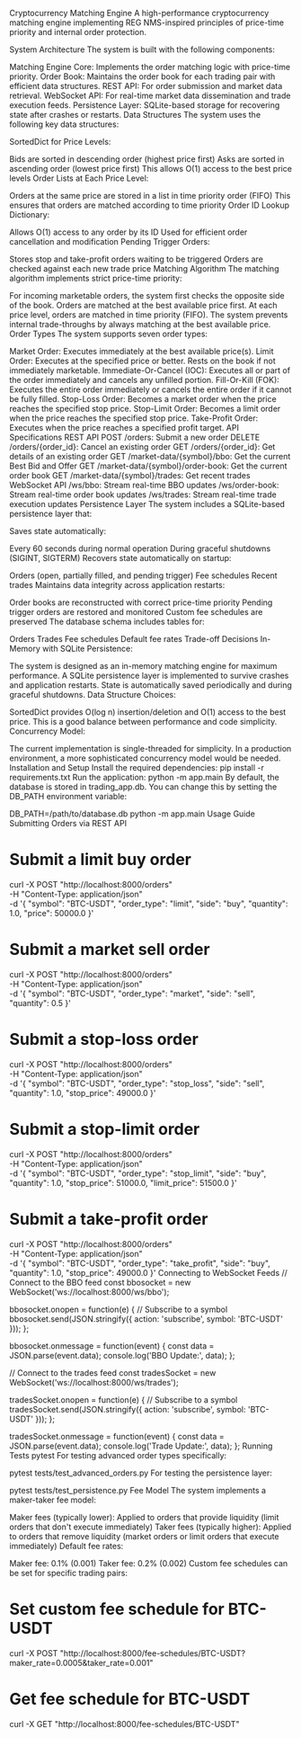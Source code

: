 Cryptocurrency Matching Engine
A high-performance cryptocurrency matching engine implementing REG NMS-inspired principles of price-time priority and internal order protection.

System Architecture
The system is built with the following components:

Matching Engine Core: Implements the order matching logic with price-time priority.
Order Book: Maintains the order book for each trading pair with efficient data structures.
REST API: For order submission and market data retrieval.
WebSocket API: For real-time market data dissemination and trade execution feeds.
Persistence Layer: SQLite-based storage for recovering state after crashes or restarts.
Data Structures
The system uses the following key data structures:

SortedDict for Price Levels:

Bids are sorted in descending order (highest price first)
Asks are sorted in ascending order (lowest price first)
This allows O(1) access to the best price levels
Order Lists at Each Price Level:

Orders at the same price are stored in a list in time priority order (FIFO)
This ensures that orders are matched according to time priority
Order ID Lookup Dictionary:

Allows O(1) access to any order by its ID
Used for efficient order cancellation and modification
Pending Trigger Orders:

Stores stop and take-profit orders waiting to be triggered
Orders are checked against each new trade price
Matching Algorithm
The matching algorithm implements strict price-time priority:

For incoming marketable orders, the system first checks the opposite side of the book.
Orders are matched at the best available price first.
At each price level, orders are matched in time priority (FIFO).
The system prevents internal trade-throughs by always matching at the best available price.
Order Types
The system supports seven order types:

Market Order: Executes immediately at the best available price(s).
Limit Order: Executes at the specified price or better. Rests on the book if not immediately marketable.
Immediate-Or-Cancel (IOC): Executes all or part of the order immediately and cancels any unfilled portion.
Fill-Or-Kill (FOK): Executes the entire order immediately or cancels the entire order if it cannot be fully filled.
Stop-Loss Order: Becomes a market order when the price reaches the specified stop price.
Stop-Limit Order: Becomes a limit order when the price reaches the specified stop price.
Take-Profit Order: Executes when the price reaches a specified profit target.
API Specifications
REST API
POST /orders: Submit a new order
DELETE /orders/{order_id}: Cancel an existing order
GET /orders/{order_id}: Get details of an existing order
GET /market-data/{symbol}/bbo: Get the current Best Bid and Offer
GET /market-data/{symbol}/order-book: Get the current order book
GET /market-data/{symbol}/trades: Get recent trades
WebSocket API
/ws/bbo: Stream real-time BBO updates
/ws/order-book: Stream real-time order book updates
/ws/trades: Stream real-time trade execution updates
Persistence Layer
The system includes a SQLite-based persistence layer that:

Saves state automatically:

Every 60 seconds during normal operation
During graceful shutdowns (SIGINT, SIGTERM)
Recovers state automatically on startup:

Orders (open, partially filled, and pending trigger)
Fee schedules
Recent trades
Maintains data integrity across application restarts:

Order books are reconstructed with correct price-time priority
Pending trigger orders are restored and monitored
Custom fee schedules are preserved
The database schema includes tables for:

Orders
Trades
Fee schedules
Default fee rates
Trade-off Decisions
In-Memory with SQLite Persistence:

The system is designed as an in-memory matching engine for maximum performance.
A SQLite persistence layer is implemented to survive crashes and application restarts.
State is automatically saved periodically and during graceful shutdowns.
Data Structure Choices:

SortedDict provides O(log n) insertion/deletion and O(1) access to the best price.
This is a good balance between performance and code simplicity.
Concurrency Model:

The current implementation is single-threaded for simplicity.
In a production environment, a more sophisticated concurrency model would be needed.
Installation and Setup
Install the required dependencies:
pip install -r requirements.txt
Run the application:
python -m app.main
By default, the database is stored in trading_app.db. You can change this by setting the DB_PATH environment variable:

DB_PATH=/path/to/database.db python -m app.main
Usage Guide
Submitting Orders via REST API
# Submit a limit buy order
curl -X POST "http://localhost:8000/orders" \
  -H "Content-Type: application/json" \
  -d '{
    "symbol": "BTC-USDT",
    "order_type": "limit",
    "side": "buy",
    "quantity": 1.0,
    "price": 50000.0
  }'

# Submit a market sell order
curl -X POST "http://localhost:8000/orders" \
  -H "Content-Type: application/json" \
  -d '{
    "symbol": "BTC-USDT",
    "order_type": "market",
    "side": "sell",
    "quantity": 0.5
  }'

# Submit a stop-loss order
curl -X POST "http://localhost:8000/orders" \
  -H "Content-Type: application/json" \
  -d '{
    "symbol": "BTC-USDT",
    "order_type": "stop_loss",
    "side": "sell",
    "quantity": 1.0,
    "stop_price": 49000.0
  }'

# Submit a stop-limit order
curl -X POST "http://localhost:8000/orders" \
  -H "Content-Type: application/json" \
  -d '{
    "symbol": "BTC-USDT",
    "order_type": "stop_limit",
    "side": "buy",
    "quantity": 1.0,
    "stop_price": 51000.0,
    "limit_price": 51500.0
  }'

# Submit a take-profit order
curl -X POST "http://localhost:8000/orders" \
  -H "Content-Type: application/json" \
  -d '{
    "symbol": "BTC-USDT",
    "order_type": "take_profit",
    "side": "buy",
    "quantity": 1.0,
    "stop_price": 49000.0
  }'
Connecting to WebSocket Feeds
// Connect to the BBO feed
const bbosocket = new WebSocket('ws://localhost:8000/ws/bbo');

bbosocket.onopen = function(e) {
  // Subscribe to a symbol
  bbosocket.send(JSON.stringify({
    action: 'subscribe',
    symbol: 'BTC-USDT'
  }));
};

bbosocket.onmessage = function(event) {
  const data = JSON.parse(event.data);
  console.log('BBO Update:', data);
};

// Connect to the trades feed
const tradesSocket = new WebSocket('ws://localhost:8000/ws/trades');

tradesSocket.onopen = function(e) {
  // Subscribe to a symbol
  tradesSocket.send(JSON.stringify({
    action: 'subscribe',
    symbol: 'BTC-USDT'
  }));
};

tradesSocket.onmessage = function(event) {
  const data = JSON.parse(event.data);
  console.log('Trade Update:', data);
};
Running Tests
pytest
For testing advanced order types specifically:

pytest tests/test_advanced_orders.py
For testing the persistence layer:

pytest tests/test_persistence.py
Fee Model
The system implements a maker-taker fee model:

Maker fees (typically lower): Applied to orders that provide liquidity (limit orders that don't execute immediately)
Taker fees (typically higher): Applied to orders that remove liquidity (market orders or limit orders that execute immediately)
Default fee rates:

Maker fee: 0.1% (0.001)
Taker fee: 0.2% (0.002)
Custom fee schedules can be set for specific trading pairs:

# Set custom fee schedule for BTC-USDT
curl -X POST "http://localhost:8000/fee-schedules/BTC-USDT?maker_rate=0.0005&taker_rate=0.001"

# Get fee schedule for BTC-USDT
curl -X GET "http://localhost:8000/fee-schedules/BTC-USDT"
